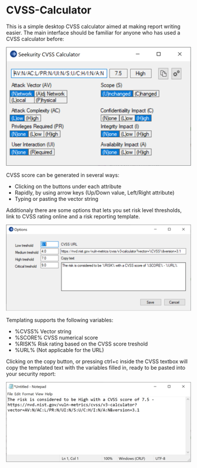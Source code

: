 CVSS-Calculator
==========================================================================
This is a simple desktop CVSS calculator aimed at making report writing
easier. The main interface should be familiar for anyone who has used a
CVSS calculator before:

![alt text](Calculator.png "Calculator screenshot")


CVSS score can be generated in several ways:
 * Clicking on the buttons under each attribute
 * Rapidly, by using arrow keys (Up/Down value, Left/Right attribute)
 * Typing or pasting the vector string

Additionaly there are some options that lets you set risk level thresholds,
link to CVSS rating online and a risk reporting template.

![alt text](Options.png "Options screenshot")

Templating supports the following variables:
 * %CVSS% Vector string
 * %SCORE% CVSS numerical score
 * %RISK% Risk rating based on the CVSS score treshold
 * %URL% (Not applicable for the URL)

Clicking on the copy button, or pressing ctrl+c inside the CVSS textbox
will copy the templated text with the variables filled in, ready to be
pasted into your security report:

![alt text](Paste.png "Paste screenshot")